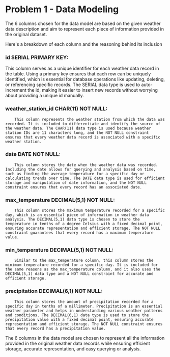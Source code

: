 # Problem 1 - Data Modeling


The 6 columns chosen for the data model are based on the given weather data description and aim to represent each piece of information provided in the original dataset. 

Here's a breakdown of each column and the reasoning behind its inclusion


### id SERIAL PRIMARY KEY: 

This column serves as a unique identifier for each weather data record in the table. Using a primary key ensures that each row can be uniquely identified, which is essential for database operations like updating, deleting, or referencing specific records. The SERIAL data type is used to auto-increment the id, making it easier to insert new records without worrying about providing a unique id manually.

### weather_station_id CHAR(11) NOT NULL: 
        This column represents the weather station from which the data was recorded. It is included to differentiate and identify the source of the weather data. The CHAR(11) data type is used because weather station IDs are 11 characters long, and the NOT NULL constraint ensures that every weather data record is associated with a specific weather station.

### date DATE NOT NULL: 
        This column stores the date when the weather data was recorded. Including the date allows for querying and analysis based on time, such as finding the average temperature for a specific day or calculating trends over time. The DATE data type is used for efficient storage and manipulation of date information, and the NOT NULL constraint ensures that every record has an associated date.

### max_temperature DECIMAL(5,1) NOT NULL: 
        This column stores the maximum temperature recorded for a specific day, which is an essential piece of information in weather data analysis. The DECIMAL(5,1) data type is chosen to store the temperature in tenths of a degree Celsius with a fixed decimal point, ensuring accurate representation and efficient storage. The NOT NULL constraint guarantees that every record has a maximum temperature value.

### min_temperature DECIMAL(5,1) NOT NULL: 
        Similar to the max_temperature column, this column stores the minimum temperature recorded for a specific day. It is included for the same reasons as the max_temperature column, and it also uses the DECIMAL(5,1) data type and a NOT NULL constraint for accurate and efficient storage.

### precipitation DECIMAL(6,1) NOT NULL: 
        This column stores the amount of precipitation recorded for a specific day in tenths of a millimeter. Precipitation is an essential weather parameter and helps in understanding various weather patterns and conditions. The DECIMAL(6,1) data type is used to store the precipitation value with a fixed decimal point, ensuring accurate representation and efficient storage. The NOT NULL constraint ensures that every record has a precipitation value.

The 6 columns in the data model are chosen to represent all the information provided in the original weather data records while ensuring efficient storage, accurate representation, and easy querying or analysis.
